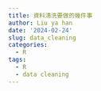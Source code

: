 ```yaml
---
title: 資料清洗要做的幾件事
author: Liu ya han
date: '2024-02-24'
slug: data_cleaning
categories:
  - R
tags:
  - R
  - data cleaning
---
```


